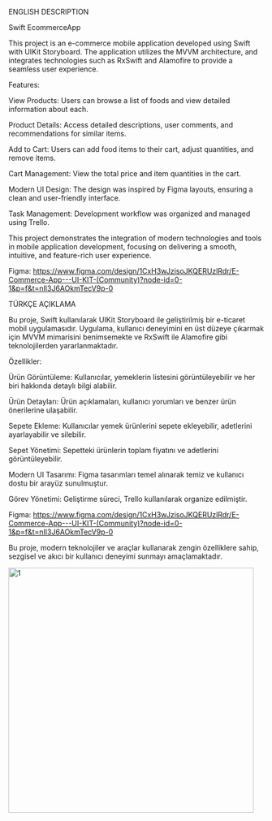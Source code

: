 ENGLISH DESCRIPTION

Swift EcommerceApp

This project is an e-commerce mobile application developed using Swift with UIKit Storyboard. The application utilizes the MVVM architecture, and integrates technologies such as RxSwift and Alamofire to provide a seamless user experience.

Features:

View Products: Users can browse a list of foods and view detailed information about each.


Product Details: Access detailed descriptions, user comments, and recommendations for similar items.


Add to Cart: Users can add food items to their cart, adjust quantities, and remove items.


Cart Management: View the total price and item quantities in the cart.


Modern UI Design: The design was inspired by Figma layouts, ensuring a clean and user-friendly interface.


Task Management: Development workflow was organized and managed using Trello.


This project demonstrates the integration of modern technologies and tools in mobile application development, focusing on delivering a smooth, intuitive, and feature-rich user experience.

Figma: https://www.figma.com/design/1CxH3wJzisoJKQERUzlRdr/E-Commerce-App---UI-KIT-(Community)?node-id=0-1&p=f&t=nIl3J6AOkmTecV9p-0








TÜRKÇE AÇIKLAMA

Bu proje, Swift kullanılarak UIKit Storyboard ile geliştirilmiş bir e-ticaret mobil uygulamasıdır. Uygulama, kullanıcı deneyimini en üst düzeye çıkarmak için MVVM mimarisini benimsemekte ve RxSwift ile Alamofire gibi teknolojilerden yararlanmaktadır.

Özellikler:

Ürün Görüntüleme: Kullanıcılar, yemeklerin listesini görüntüleyebilir ve her biri hakkında detaylı bilgi alabilir.


Ürün Detayları: Ürün açıklamaları, kullanıcı yorumları ve benzer ürün önerilerine ulaşabilir.


Sepete Ekleme: Kullanıcılar yemek ürünlerini sepete ekleyebilir, adetlerini ayarlayabilir ve silebilir.


Sepet Yönetimi: Sepetteki ürünlerin toplam fiyatını ve adetlerini görüntüleyebilir.


Modern UI Tasarımı: Figma tasarımları temel alınarak temiz ve kullanıcı dostu bir arayüz sunulmuştur.


Görev Yönetimi: Geliştirme süreci, Trello kullanılarak organize edilmiştir.

Figma: https://www.figma.com/design/1CxH3wJzisoJKQERUzlRdr/E-Commerce-App---UI-KIT-(Community)?node-id=0-1&p=f&t=nIl3J6AOkmTecV9p-0


Bu proje, modern teknolojiler ve araçlar kullanarak zengin özelliklere sahip, sezgisel ve akıcı bir kullanıcı deneyimi sunmayı amaçlamaktadır.






<img width="483" alt="1" src="https://github.com/user-attachments/assets/f6c5813b-061b-4ebf-a7c7-59a3622e94e6" />




